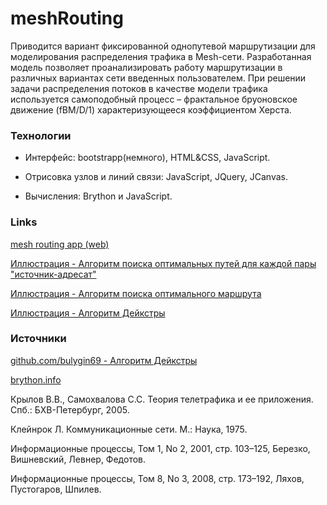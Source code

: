 # meshRouting

Приводится вариант фиксированной однопутевой маршрутизации для моделирования распределения трафика в Mesh-сети. Разработанная модель позволяет проанализировать работу маршрутизации в различных вариантах сети введенных пользователем. При решении задачи распределения потоков в качестве модели трафика используется самоподобный процесс – фрактальное бруоновское движение (fBM/D/1) характеризующееся коэффициентом Херста.

### Технологии

* Интерфейс: bootstrapp(немного), HTML&CSS, JavaScript.

* Отрисовка узлов и линий связи: JavaScript, JQuery, JCanvas.

* Вычисления: Brython и JavaScript.

###  Links

[mesh routing app (web)](https://alexeinemkov.github.io/meshRouting/index.html)

[Иллюстрация - Алгоритм поиска оптимальных путей для каждой пары "источник-адресат"](https://github.com/alexeinemkov/meshRouting/blob/master/ccc.pdf)

[Иллюстрация - Алгоритм поиска оптимального маршрута](https://github.com/alexeinemkov/meshRouting/blob/master/bbb.pdf)

[Иллюстрация - Алгоритм Дейкстры](https://github.com/alexeinemkov/meshRouting/blob/master/deikstra.png)

### Источники

[github.com/bulygin69 - Алгоритм Дейкстры](https://github.com/bulygin69/dijkstra/blob/master/dijkstra2.py)

[brython.info](http://www.brython.info/)

Крылов В.В., Самохвалова С.С. Теория телетрафика и ее приложения. Спб.:  БХВ-Петербург,  2005.

Клейнрок Л. Коммуникационные сети. М.: Наука, 1975.

Информационные процессы, Том 1, No 2, 2001, стр. 103–125, Березко, Вишневский, Левнер, Федотов.

Информационные процессы, Том 8, No 3, 2008, стр. 173–192, Ляхов, Пустогаров, Шпилев.

